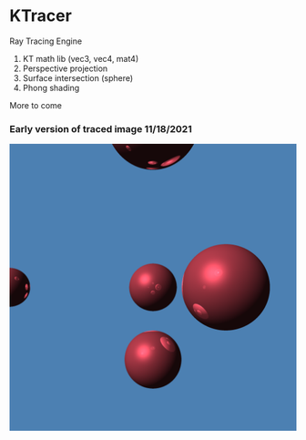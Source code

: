 # KTracer
Ray Tracing Engine

1. KT math lib (vec3, vec4, mat4)
2. Perspective projection
3. Surface intersection (sphere)
4. Phong shading

More to come
### Early version of traced image 11/18/2021
![Early and simple version of traced image](Simple_trace.png)
